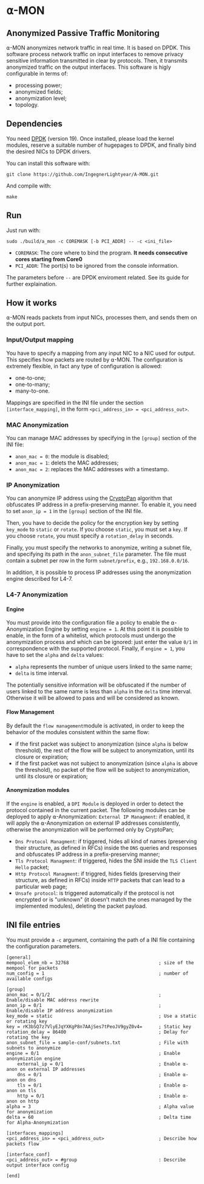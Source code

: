 # ⍺-MON
## Anonymized Passive Traffic Monitoring

⍺-MON anonymizes network traffic in real time. It is based on DPDK.
This software process network traffic on input interfaces to remove privacy sensitive information transmitted in clear by protocols.
Then, it transmits anonymized traffic on the output interfaces.
This software is higly configurable in terms of:
* processing power;
* anonymized fields;
* anonymization level;
* topology.

## Dependencies
You need [DPDK](http://dpdk.org/) (version 19).
Once installed, please load the kernel modules, reserve a suitable number of hugepages to DPDK, and finally bind the desired NICs to DPDK drivers.

You can install this software with:
``` 
git clone https://github.com/IngegnerLightyear/A-MON.git
```

And compile with:
```
make
```

## Run
Just run with:
```
sudo ./build/a_mon -c COREMASK [-b PCI_ADDR] -- -c <ini_file>
```
* `COREMASK`: The core where to bind the program. **It needs consecutive cores starting from Core0**
* `PCI_ADDR`: The port(s) to be ignored from the console information.

The parameters before `--` are DPDK enviroment related. See its guide for further explaination.

## How it works

⍺-MON reads packets from input NICs, processes them, and sends them on the output port.

### Input/Output mapping

You have to specify a mapping from any input NIC to a NIC used for output. This specifies how packets are routed by ⍺-MON.
The configuration is extremely flexible, in fact any type of configuration is allowed:
* one-to-one;
* one-to-many;
* many-to-one.

Mappings are specified in the INI file under the section `[interface_mapping]`, in the form `<pci_address_in> = <pci_address_out>`.

### MAC Anonymization

You can manage MAC addresses by specifying  in the `[group]` section of the INI file:
*  `anon_mac = 0`: the module is disabled;
*  `anon_mac = 1`: delets the MAC addresses;
*  `anon_mac = 2`: replaces the MAC addresses with a timestamp.

### IP Anonymization

You can anonymize IP address using the [CryptoPan](https://www.cc.gatech.edu/computing/Networking/projects/cryptopan/) algorithm that obfuscates IP address in a prefix-preserving manner. To enable it, you need to set `anon_ip = 1` in the `[group]` section of the INI file.

Then, you have to decide the policy for the encryption key by setting `key_mode` to `static` or `rotate`.
If you choose `static`, you must set a `key`. If you choose `rotate`, you must specify a `rotation_delay` in seconds.

Finally, you must specify the networks to anonymize, writing a subnet file, and specifying its path in the `anon_subnet_file` parameter. The file must contain a subnet per row in the form `subnet/prefix`, e.g., `192.168.0.0/16`.

In addition, it is possible to process IP addresses using the anonymization engine described for L4-7.

### L4-7 Anonymization

#### Engine

You must provide into the configuration file a policy to enable the ⍺-Anonymization Engine by setting `engine = 1`.
At this point it is possible to enable, in the form of a whitelist, which protocols must undergo the anonymization process and which can be ignored: just enter the value `0/1` in correspondence with the supported protocol.
Finally, if  `engine = 1`, you have to set the `alpha` and `delta` values:
* `alpha` represents the number of unique users linked to the same name;
* `delta` is time interval.

The potentially sensitive information will be obfuscated if the number of users linked to the same name is less than `alpha` in the `delta` time interval. Otherwise it will be allowed to pass and will be considered as known.

#### Flow Management

By default the `flow management`module is activated, in order to keep the behavior of the modules consistent within the same flow:
* if the first packet was subject to anonymization (since `alpha` is below threshold), the rest of the flow will be subject to anonymization, until its closure or expiration;
* if the first packet was not subject to anonymization (since `alpha` is above the threshold), no packet of the flow will be subject to anonymization, until its closure or expiration;

#### Anonymization modules

If the `engine` is enabled, a `DPI Module` is deployed in order to detect the protocol contained in the current packet.
The following modules can be deployed to apply ⍺-Anonymization:
`External IP Managment`: if enabled, it will apply the ⍺-Anonymization on external IP addresses consistently, otherwise the anonymization will be performed only by CryptoPan;
* `Dns Protocol Managment`: if triggered, hides all kind of names (preserving their structure, as defined in RFCs) inside the `DNS` queries and responses and obfuscates IP address in a prefix-preserving manner;
* `Tls Protocol Managment`: if triggered, hides the SNI inside the `TLS Client Hello` packet;
* `Http Protocol Managment`: if triggred, hides fields (preserving their structure, as defined in RFCs) inside `HTTP` packets that can lead to a particular web page;
* `Unsafe protocol`: is triggered automatically if the protocol is not encrypted or is "unknown" (it doesn't match the ones managed by the implemented modules), deleting the packet payload.

## INI file entries
You must provide a `-c` argument, containing the path of a INI file containing the configuration parameters.
```
[general]
mempool_elem_nb = 32768                                 ; size of the mempool for packets
num_config = 1                                          ; number of available configs

[group]
anon_mac = 0/1/2                                        ; Enable/disable MAC address rewrite
anon_ip = 0/1                                           ; Enable/disable IP address anonymization
key_mode = static                                       ; Use a static or rotating key
key = rK3bSQ7z7VlyEJqYXKgP8n7AAjSes7tPeoJV9gyZ0v4=      ; Static key
rotation_delay = 86400                                  ; Delay for rotating the key
anon_subnet_file = sample-conf/subnets.txt              ; File with subnets to anonymize
engine = 0/1                                            ; Enable anonymization engine
    external_ip = 0/1                                   ; Enable ⍺-anon on external IP addresses
    dns = 0/1                                           ; Enable ⍺-anon on dns
    tls = 0/1                                           ; Enable ⍺-anon on tls
    http = 0/1                                          ; Enable ⍺-anon on http
alpha = 3                                               ; Alpha value for anonymization
delta = 60                                              ; Delta time for Alpha-Anonymization

[interfaces_mappings]
<pci_address_in> = <pci_address_out>                    ; Describe how packets flow
 
[interface_conf]
<pci_address_out> = #group                              : Describe output interface config

[end]

```



